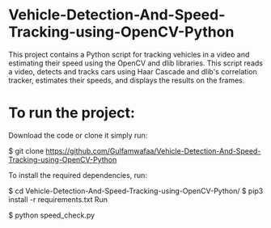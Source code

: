 # Vehicle-Detection-And-Speed-Tracking-using-OpenCV-Python
This project contains a Python script for tracking vehicles in a video and estimating their speed using the OpenCV and dlib libraries.
This script reads a video, detects and tracks cars using Haar Cascade and dlib's correlation tracker, estimates their speeds, and displays the results on the frames.  
# To run the project:
Download the code or clone it  simply run:

$ git clone https://github.com/Gulfamwafaa/Vehicle-Detection-And-Speed-Tracking-using-OpenCV-Python

To install the required dependencies, run:

$ cd Vehicle-Detection-And-Speed-Tracking-using-OpenCV-Python/
$ pip3 install -r requirements.txt
Run

$ python speed_check.py

